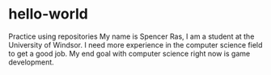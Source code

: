 # hello-world
Practice using repositories
My name is Spencer Ras, I am a student at the University of Windsor. I need more experience in the computer science
field to get a good job. My end goal with computer science right now is game development.
